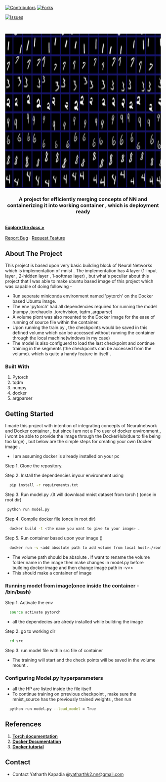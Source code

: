 
[![Contributors][contributors-shield]][contributors-url]
[![Forks][forks-shield]][forks-url]
<!--[![Stargazers][stars-shield]][stars-url]-->
[![Issues][issues-shield]][issues-url]




<!-- PROJECT LOGO -->
<br />
<p align="center">
  <a href="https://github.com/yatharthk2/Inpainting">
    <img src="https://github.com/yatharthk2/mnist_pytorch/blob/master/readme_images/mnist.png" alt="Logo" width="800" height="500">
  </a>

  <p align="center">
    <h3 align="center">A project for efficiently merging concepts of NN and containerizing it into working container , which is deployment ready </h3>
    <br />
    <a href="https://github.com/yatharthk2/mnist_pytorch/blob/master/readme.md"><strong>Explore the docs »</strong></a>
    <br />
    <br />
    <a href="https://github.com/yatharthk2/mnist_pytorch/issues">Report Bug</a>
    ·
    <a href="https://github.com/yatharthk2/mnist_pytorch/issues">Request Feature</a>
  </p>
</p>

<!-- ABOUT THE PROJECT -->
## About The Project
This project is based upon very basic building block of Neural Networks which is implementation of mnist . The implementation has 4 layer (1-input layer , 2-hidden layer , 1-softmax layer) , but what's peculiar about this project that I was able to make ubuntu based image of this project which was capable of doing following -
* Run seperate miniconda environment named 'pytorch' on the Docker based  Ubuntu image.
* The env 'pytorch' had all dependencies required for running the model (numpy ,torchaudio ,torchvision, tqdm ,argparse)
* A volume piont was also mounted to the Docker image for the ease of running of source file within the container.
* Upon running the train.py , the checkpoints would be saved in this defined volume which can be accessed without running the container through the local machine(windows in my case)
*   The model is also configuerd to load the last checkpoint and continue training in the segments (the checkpoints can be accessed from the volume). which is quite a handy feature in itself .

### Built With
1) Pytorch
2) tqdm
3) numpy
4) docker
5) argparser



<!-- GETTING STARTED -->
## Getting Started
I made this project with intention of integrating concepts of Neuralnetwork and Docker container , but since i am not a Pro user of docker environment , i wont be able to provide the Image through the DockerHub(due to file being too large) , but below are the simple steps for creating your own Docker image .
* I am assuming docker is already installed on your pc 

Step 1. Clone the repository.

Step 2. Install the dependencies inyour environment using
```sh
  pip install -r requirements.txt
  ```
Step 3. Run model.py .(It will download mnist dataset from torch ) (once in root dir)
 ```sh
  python run model.py   
  ```
Step 4. Compile docker file (once in root dir)
```sh
  docker build -t <the name you want to give to your image> .
  ```
Step 5. Run container based upon your image ()
```sh
  docker run -v <add absolute path to add volume from local host>:/root/mnist_source -ti <name of your image>
  ```
  * The volume path should be absolute  . If want to rename the volume folder name in the image then make changes in model.py before building docker image and then change image path in -v<>
  * This should make a container of image
  
### Running model from image(once inside the container - /bin/bash)
Step 1. Activate the env 
```sh
  source activate pytorch 
  ```
  * all the dependecies are alredy installed while building the image
 
Step 2. go to working dir 
```sh
  cd src
  ```
Step 3. run model file within src file of container 
* The training will start and the check points will be saved in the volume mount .

### Configuring Model.py hyperparameters
* all the HP are listed inside the file itself 
* To continue training on prrevious checkpoint , make sure the mnist_source has the previously trained weights , then run 
```sh
  python run model.py --load_model = True
  ```
<!-- CONTRIBUTING -->
## References
1. <a href="https://pytorch.org/docs/stable/index.html"><strong>Torch documentation</strong></a>
2. <a href="https://docs.docker.com/"><strong>Docker Documentation</strong></a> 
3. <a href="https://www.youtube.com/watch?v=0qG_0CPQhpg&t=2713s"><strong>Docker tutorial</strong></a> 

<!-- CONTACT -->
## Contact
* Contact Yatharth Kapadia @yatharthk2.nn@gmail.com





<!-- MARKDOWN LINKS & IMAGES -->
<!-- https://www.markdownguide.org/basic-syntax/#reference-style-links -->
[contributors-shield]: https://img.shields.io/github/contributors/yatharthk2/mnist_pytorch?color=red&logo=github&logoColor=green&style=flat-square
[contributors-url]: https://github.com/yatharthk2/Inpainting/graphs/contributors
[forks-shield]: https://img.shields.io/github/forks/yatharthk2/mnist_pytorch?color=red&logo=github&logoColor=green&style=flat-square
[forks-url]: https://github.com/yatharthk2/Inpainting/network/members
<!--[stars-shield]: https://img.shields.io/github/stars/othneildrew/Best-README-Template.svg?style=for-the-badge-->
<!--[stars-url]: https://github.com/othneildrew/Best-README-Template/stargazers-->
[issues-shield]: https://img.shields.io/bitbucket/issues/yatharthk2/mnist_pytorch?color=red&logo=github&logoColor=green&style=flat-square
[issues-url]:https://github.com/yatharthk2/mnist_pytorch/issues

[product-screenshot]: C:\Users\yatha\OneDrive\Desktop\projects\Inpainting_project\Inpainting\train_video.gif
